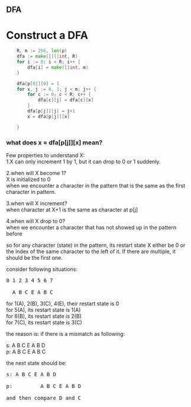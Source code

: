 ## DFA

# Construct a DFA

```go
  	R, m := 256, len(p)
	dfa := make([][]int, R) 
	for i := 0; i < R; i++ {
		dfa[i] = make([]int, m)
	}

	dfa[p[0]][0] = 1
	for x, j := 0, 1; j < m; j++ { 
		for c := 0; c < R; c++ {
			dfa[c][j] = dfa[c][x]
		}
		dfa[p[j]][j] = j+1
		x = dfa[p[j]][x]

	}
```

### what does x = dfa[p[j]][x] mean?
Few properties to understand X:<br/>
1.X can only increment 1 by 1, but it can drop to 0 or 1 suddenly.<br/>

2.when will X become 1?<br/>
X is initialized to 0<br/>
when we encounter a character in the pattern that is the same as the first character in pattern.

3.when will X increment?<br/>
when character at X+1 is the same as character at p[j]

4.when will X drop to 0?<br/>
when we encounter a character that has not showed up in the pattern before

so for any character (state) in the pattern, its restart state X either be 0 or the index of the same character to the left of it. If there are multiple, it should be the first one.

consider following situations:

<pre>
0 1 2 3 4 5 6 7 <br/>
  A B C E A B C
</pre>

for 1(A), 2(B), 3(C), 4(E), their restart state is 0<br/>
for 5(A), its restart state is 1(A)<br/>
for 6(B), its restart state is 2(B)<br/>
for 7(C), its restart state is 3(C)<br/>

the reason is: if there is a mismatch as following:

s: A B C E A B D<br/>
p: A B C E A B C

the next state should be:

<pre>
s: A B C E A B D<br/>
p:         A B C E A B D<br/>
and then compare D and C
</pre>

